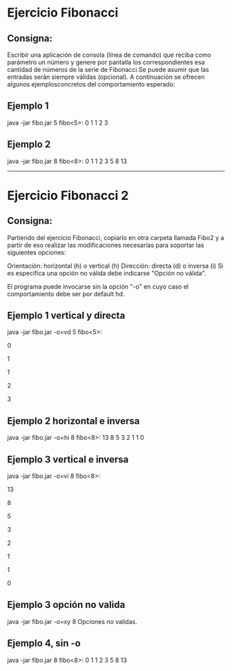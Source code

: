 # Ejercicio Fibonacci

## Consigna:

Escribír una aplicación de consola (línea de comando) que reciba como parámetro un número y genere por pantalla 
los correspondientes esa cantidad de números de la serie de Fibonacci.Se puede asumir que las entradas serán siempre válidas (opcional).
A continuación se ofrecen algunos ejemplosconcretos del comportamiento esperado:

## Ejemplo 1

java -jar fibo.jar 5
fibo<5>: 0 1 1 2 3

## Ejemplo 2

java -jar fibo.jar 8
fibo<8>: 0 1 1 2 3 5 8 13

------------------------------------------------------------------------------------------------------------------------------------------------------------------------------
# Ejercicio Fibonacci 2

## Consigna:

Partiendo del ejercicio Fibonacci, copiarlo en otra carpeta llamada Fibo2 y a partir 
de eso realizar las modificaciones necesarias para soportar las siguientes opciones:

Orientación: horizontal (h) o vertical (h)
Dirección: directa (d) o inversa (i)
Si es especifica una opción no válida debe indicarse "Opción no válida".

El programa puede invocarse sin la opción "-o" en cuyo caso el comportamiento debe ser por default hd.

## Ejemplo 1 vertical y directa

java -jar fibo.jar -o=vd 5
fibo<5>:

0

1

1

2

3

## Ejemplo 2 horizontal e inversa

java -jar fibo.jar -o=hi 8
fibo<8>: 13 8 5 3 2 1 1 0

## Ejemplo 3 vertical e inversa

java -jar fibo.jar -o=vi 8
fibo<8>: 

13

8

5

3

2

1

1

0

## Ejemplo 3 opción no valida

java -jar fibo.jar -o=xy 8
Opciones no validas.

## Ejemplo 4, sin -o

java -jar fibo.jar 8
fibo<8>: 0 1 1 2 3 5 8 13
